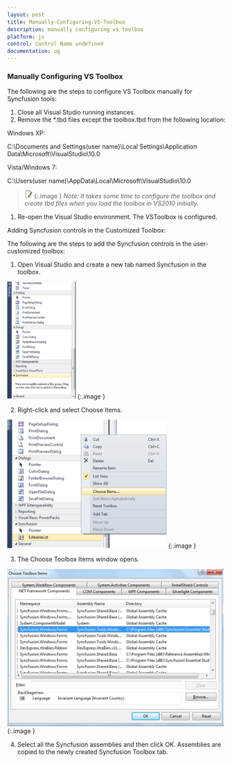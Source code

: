 ```yaml
---
layout: post
title: Manually-Configuring-VS-Toolbox
description: manually configuring vs toolbox
platform: js
control: Control Name undefined
documentation: ug
---
```


### Manually Configuring VS Toolbox

The following are the steps to configure VS Toolbox manually for Syncfusion tools:

1. Close all Visual Studio running instances.
2. Remove the *.tbd files except the toolbox.tbd from the following location:

Windows XP: 

C:\Documents and Settings\(user name)\Local Settings\Application Data\Microsoft\VisualStudio\10.0

Vista/Windows 7:

C:\Users\(user name)\AppData\Local\Microsoft\VisualStudio\10.0



> ![](Manually-Configuring-VS-Toolbox_images/Manually-Configuring-VS-Toolbox_img1.jpeg)
{:.image }
_Note: It takes some time to configure the toolbox and create tbd files when you load the toolbox in VS2010 initially._



1. Re-open the Visual Studio environment. The VSToolbox is configured.

Adding Syncfusion controls in the Customized Toolbox:

The following are the steps to add the Syncfusion controls in the user-customized toolbox:

1. Open Visual Studio and create a new tab named Syncfusion in the toolbox.



![](Manually-Configuring-VS-Toolbox_images/Manually-Configuring-VS-Toolbox_img2.png)
{:.image }




2. Right-click and select Choose Items.



![](Manually-Configuring-VS-Toolbox_images/Manually-Configuring-VS-Toolbox_img3.png)
{:.image }




3. The Choose Toolbox Items window opens.



![](Manually-Configuring-VS-Toolbox_images/Manually-Configuring-VS-Toolbox_img4.png)
{:.image }


4. Select all the Syncfusion assemblies and then click OK. Assemblies are copied to the newly created Syncfusion Toolbox tab. 

